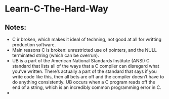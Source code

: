 # Learn-C-The-Hard-Way

## Notes:
- C ir broken, which makes it ideal of techning, not good at all for writting production software.
- Main reasons C is broken: unrestricted use of pointers, and the NULL terminated string (which can be overrun).
- UB is a part of the American National Standards Institute (ANSI) C standard that lists all of the ways that a C compiler can disregard what you’ve written. There’s actually a part of the standard that says if you write code like this, then all bets are off and the compiler doesn’t have to do anything consistently. UB occurs when a C program reads off the end of a string, which is an incredibly common programming error in C.
- 
